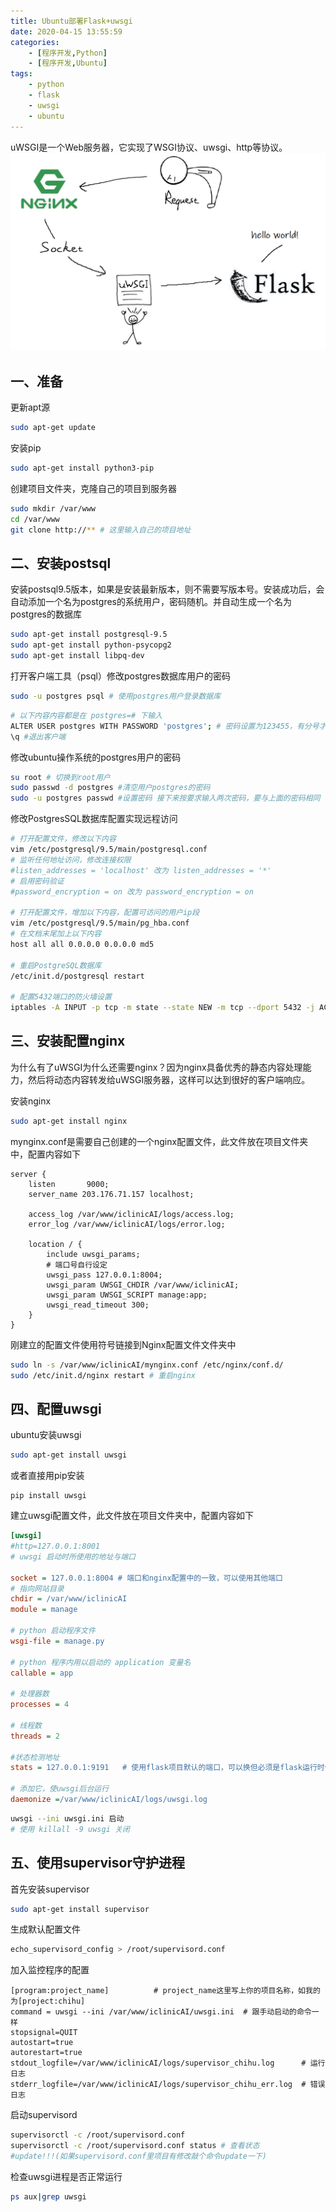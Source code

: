 ```yaml
---
title: Ubuntu部署Flask+uwsgi
date: 2020-04-15 13:55:59
categories: 
    - [程序开发,Python]
    - [程序开发,Ubuntu]
tags: 
    - python
    - flask
    - uwsgi
    - ubuntu
---
```

uWSGI是一个Web服务器，它实现了WSGI协议、uwsgi、http等协议。
![结构图](Ubuntu部署Flask-uwsgi/SDF98D.png)

<!-- more -->
## 一、准备
更新apt源
```bash
sudo apt-get update
```

安装pip
```bash
sudo apt-get install python3-pip
```

创建项目文件夹，克隆自己的项目到服务器
```bash
sudo mkdir /var/www
cd /var/www
git clone http://** # 这里输入自己的项目地址
```

## 二、安装postsql
安装postsql9.5版本，如果是安装最新版本，则不需要写版本号。安装成功后，会自动添加一个名为postgres的系统用户，密码随机。并自动生成一个名为postgres的数据库
```bash
sudo apt-get install postgresql-9.5
sudo apt-get install python-psycopg2
sudo apt-get install libpq-dev
```

打开客户端工具（psql）修改postgres数据库用户的密码
```bash
sudo -u postgres psql # 使用postgres用户登录数据库
```
```bash
# 以下内容内容都是在 postgres=# 下输入
ALTER USER postgres WITH PASSWORD 'postgres'; # 密码设置为123455，有分号才会执行命令
\q #退出客户端
```

修改ubuntu操作系统的postgres用户的密码
```bash
su root # 切换到root用户
sudo passwd -d postgres #清空用户postgres的密码
sudo -u postgres passwd #设置密码 接下来按要求输入两次密码，要与上面的密码相同
```

修改PostgresSQL数据库配置实现远程访问
```bash
# 打开配置文件，修改以下内容
vim /etc/postgresql/9.5/main/postgresql.conf
# 监听任何地址访问，修改连接权限
#listen_addresses = 'localhost' 改为 listen_addresses = '*'
# 启用密码验证
#password_encryption = on 改为 password_encryption = on

# 打开配置文件，增加以下内容，配置可访问的用户ip段
vim /etc/postgresql/9.5/main/pg_hba.conf
# 在文档末尾加上以下内容
host all all 0.0.0.0 0.0.0.0 md5

# 重启PostgreSQL数据库
/etc/init.d/postgresql restart

# 配置5432端口的防火墙设置
iptables -A INPUT -p tcp -m state --state NEW -m tcp --dport 5432 -j ACCEPT
```

## 三、安装配置nginx
为什么有了uWSGI为什么还需要nginx？因为nginx具备优秀的静态内容处理能力，然后将动态内容转发给uWSGI服务器，这样可以达到很好的客户端响应。

安装nginx
```bash
sudo apt-get install nginx
```

mynginx.conf是需要自己创建的一个nginx配置文件，此文件放在项目文件夹中，配置内容如下
```nginx
server {
    listen       9000;
    server_name 203.176.71.157 localhost;

    access_log /var/www/iclinicAI/logs/access.log;
    error_log /var/www/iclinicAI/logs/error.log;

    location / {
        include uwsgi_params;
        # 端口号自行设定
        uwsgi_pass 127.0.0.1:8004;
        uwsgi_param UWSGI_CHDIR /var/www/iclinicAI;
        uwsgi_param UWSGI_SCRIPT manage:app; 
        uwsgi_read_timeout 300;
    }
}
```

刚建立的配置文件使用符号链接到Nginx配置文件文件夹中
```bash
sudo ln -s /var/www/iclinicAI/mynginx.conf /etc/nginx/conf.d/
sudo /etc/init.d/nginx restart # 重启nginx
```

## 四、配置uwsgi
ubuntu安装uwsgi
```bash
sudo apt-get install uwsgi
```
或者直接用pip安装
```
pip install uwsgi
```
建立uwsgi配置文件，此文件放在项目文件夹中，配置内容如下
```ini
[uwsgi]
#http=127.0.0.1:8001
# uwsgi 启动时所使用的地址与端口

socket = 127.0.0.1:8004 # 端口和nginx配置中的一致，可以使用其他端口
# 指向网站目录
chdir = /var/www/iclinicAI
module = manage

# python 启动程序文件
wsgi-file = manage.py 

# python 程序内用以启动的 application 变量名
callable = app 

# 处理器数
processes = 4

# 线程数
threads = 2

#状态检测地址
stats = 127.0.0.1:9191   # 使用flask项目默认的端口，可以换但必须是flask运行时使用的端口

# 添加它，使uwsgi后台运行
daemonize =/var/www/iclinicAI/logs/uwsgi.log
```
```bash
uwsgi --ini uwsgi.ini 启动
# 使用 killall -9 uwsgi 关闭
```

## 五、使用supervisor守护进程

首先安装supervisor
```bash
sudo apt-get install supervisor
```

生成默认配置文件
```bash
echo_supervisord_config > /root/supervisord.conf
```

加入监控程序的配置
```config
[program:project_name]          # project_name这里写上你的项目名称，如我的为[project:chihu]
command = uwsgi --ini /var/www/iclinicAI/uwsgi.ini  # 跟手动启动的命令一样
stopsignal=QUIT
autostart=true
autorestart=true
stdout_logfile=/var/www/iclinicAI/logs/supervisor_chihu.log      # 运行日志
stderr_logfile=/var/www/iclinicAI/logs/supervisor_chihu_err.log  # 错误日志
```

启动supervisord
```bash
supervisorctl -c /root/supervisord.conf
supervisorctl -c /root/supervisord.conf status # 查看状态
#update!!!(如果supervisord.conf里项目有修改敲个命令update一下)
```

检查uwsgi进程是否正常运行
```bash
ps aux|grep uwsgi
```

